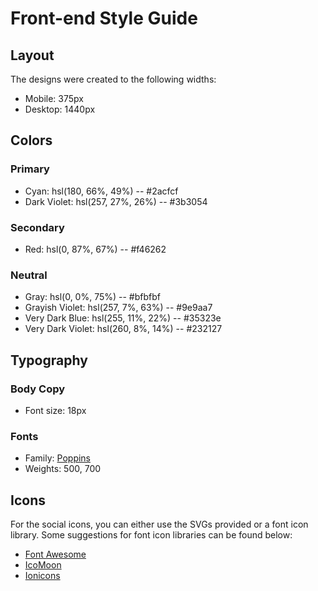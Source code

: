 # Front-end Style Guide

## Layout

The designs were created to the following widths:

- Mobile: 375px
- Desktop: 1440px

## Colors

### Primary

- Cyan: hsl(180, 66%, 49%) -- #2acfcf
- Dark Violet: hsl(257, 27%, 26%) -- #3b3054

### Secondary

- Red: hsl(0, 87%, 67%) --  #f46262

### Neutral

- Gray: hsl(0, 0%, 75%) --  #bfbfbf
- Grayish Violet: hsl(257, 7%, 63%) -- #9e9aa7
- Very Dark Blue: hsl(255, 11%, 22%) --  #35323e
- Very Dark Violet: hsl(260, 8%, 14%) -- #232127  

## Typography

### Body Copy

- Font size: 18px

### Fonts

- Family: [Poppins](https://fonts.google.com/specimen/Poppins)
- Weights: 500, 700

## Icons

For the social icons, you can either use the SVGs provided or a font icon library. Some suggestions for font icon libraries can be found below:

- [Font Awesome](https://fontawesome.com)
- [IcoMoon](https://icomoon.io)
- [Ionicons](https://ionicons.com)